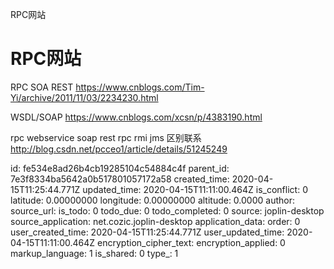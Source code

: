 RPC网站

# RPC网站
RPC SOA REST
https://www.cnblogs.com/Tim-Yi/archive/2011/11/03/2234230.html

WSDL/SOAP
https://www.cnblogs.com/xcsn/p/4383190.html

rpc webservice soap rest rpc rmi jms 区别联系
http://blog.csdn.net/pcceo1/article/details/51245249

id: fe534e8ad26b4cb19285104c54884c4f
parent_id: 7e3f8334ba5642a0b517801057172a58
created_time: 2020-04-15T11:25:44.771Z
updated_time: 2020-04-15T11:11:00.464Z
is_conflict: 0
latitude: 0.00000000
longitude: 0.00000000
altitude: 0.0000
author: 
source_url: 
is_todo: 0
todo_due: 0
todo_completed: 0
source: joplin-desktop
source_application: net.cozic.joplin-desktop
application_data: 
order: 0
user_created_time: 2020-04-15T11:25:44.771Z
user_updated_time: 2020-04-15T11:11:00.464Z
encryption_cipher_text: 
encryption_applied: 0
markup_language: 1
is_shared: 0
type_: 1